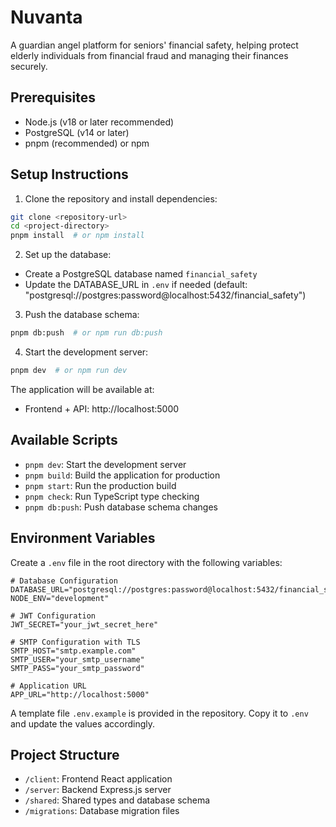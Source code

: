 # Nuvanta

A guardian angel platform for seniors' financial safety, helping protect elderly individuals from financial fraud and managing their finances securely.

## Prerequisites

- Node.js (v18 or later recommended)
- PostgreSQL (v14 or later)
- pnpm (recommended) or npm

## Setup Instructions

1. Clone the repository and install dependencies:
```bash
git clone <repository-url>
cd <project-directory>
pnpm install  # or npm install
```

2. Set up the database:
- Create a PostgreSQL database named `financial_safety`
- Update the DATABASE_URL in `.env` if needed (default: "postgresql://postgres:password@localhost:5432/financial_safety")

3. Push the database schema:
```bash
pnpm db:push  # or npm run db:push
```

4. Start the development server:
```bash
pnpm dev  # or npm run dev
```

The application will be available at:
- Frontend + API: http://localhost:5000

## Available Scripts

- `pnpm dev`: Start the development server
- `pnpm build`: Build the application for production
- `pnpm start`: Run the production build
- `pnpm check`: Run TypeScript type checking
- `pnpm db:push`: Push database schema changes

## Environment Variables

Create a `.env` file in the root directory with the following variables:

```env
# Database Configuration
DATABASE_URL="postgresql://postgres:password@localhost:5432/financial_safety"
NODE_ENV="development"

# JWT Configuration
JWT_SECRET="your_jwt_secret_here"

# SMTP Configuration with TLS
SMTP_HOST="smtp.example.com"
SMTP_USER="your_smtp_username"
SMTP_PASS="your_smtp_password"

# Application URL
APP_URL="http://localhost:5000"
```

A template file `.env.example` is provided in the repository. Copy it to `.env` and update the values accordingly.

## Project Structure

- `/client`: Frontend React application
- `/server`: Backend Express.js server
- `/shared`: Shared types and database schema
- `/migrations`: Database migration files